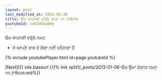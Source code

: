 ```yaml
---
layout: post
last_modified_at: 2021-03-30
title: ਓਮ ਜਾਹਨਵੀ ਦਰੁੱਠੇ ਨਮਹ ੧੧ ਟਾਇਮਸ
youtubeId: vvK1H5XwBHo
---
```

 
 
 ਓਮ ਜਾਹਨਵੀ ਦਰੁੱਠੇ ਨਮਹ  
 
 -  ਜੋ ਆਪਣੇ ਤਾਜ ਤੇ ਗੰਗਾ ਨਦੀ ਪਹਿਨਦਾ ਹੈ 
 
  
 
  
 
 
 
 
 
 


{% include youtubePlayer.html id=page.youtubeId %}
 
[Next]({{ site.baseurl }}{% link  split1/_posts/2013-01-06-ਓਮ ਉਮਾ ਕੰਠਾਯ ਨਮਹ ੧੧ ਟਾਇਮਸ.md%})
 
